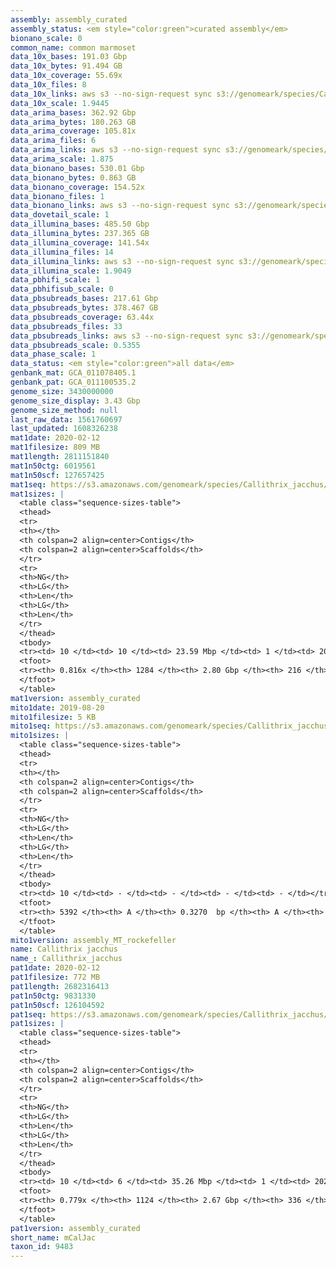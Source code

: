 ```yaml
---
assembly: assembly_curated
assembly_status: <em style="color:green">curated assembly</em>
bionano_scale: 0
common_name: common marmoset
data_10x_bases: 191.03 Gbp
data_10x_bytes: 91.494 GB
data_10x_coverage: 55.69x
data_10x_files: 8
data_10x_links: aws s3 --no-sign-request sync s3://genomeark/species/Callithrix_jacchus/mCalJac1/genomic_data/10x/ .<br>
data_10x_scale: 1.9445
data_arima_bases: 362.92 Gbp
data_arima_bytes: 180.263 GB
data_arima_coverage: 105.81x
data_arima_files: 6
data_arima_links: aws s3 --no-sign-request sync s3://genomeark/species/Callithrix_jacchus/mCalJac1/genomic_data/arima/ .<br>
data_arima_scale: 1.875
data_bionano_bases: 530.01 Gbp
data_bionano_bytes: 0.863 GB
data_bionano_coverage: 154.52x
data_bionano_files: 1
data_bionano_links: aws s3 --no-sign-request sync s3://genomeark/species/Callithrix_jacchus/mCalJac1/genomic_data/bionano/ .<br>
data_dovetail_scale: 1
data_illumina_bases: 485.50 Gbp
data_illumina_bytes: 237.365 GB
data_illumina_coverage: 141.54x
data_illumina_files: 14
data_illumina_links: aws s3 --no-sign-request sync s3://genomeark/species/Callithrix_jacchus/mCalJac2/genomic_data/illumina/ .<br>aws s3 --no-sign-request sync s3://genomeark/species/Callithrix_jacchus/mCalJac3/genomic_data/illumina/ .<br>
data_illumina_scale: 1.9049
data_pbhifi_scale: 1
data_pbhifisub_scale: 0
data_pbsubreads_bases: 217.61 Gbp
data_pbsubreads_bytes: 378.467 GB
data_pbsubreads_coverage: 63.44x
data_pbsubreads_files: 33
data_pbsubreads_links: aws s3 --no-sign-request sync s3://genomeark/species/Callithrix_jacchus/mCalJac1/genomic_data/pacbio/ . --exclude "*ccs*bam*"<br>
data_pbsubreads_scale: 0.5355
data_phase_scale: 1
data_status: <em style="color:green">all data</em>
genbank_mat: GCA_011078405.1
genbank_pat: GCA_011100535.2
genome_size: 3430000000
genome_size_display: 3.43 Gbp
genome_size_method: null
last_raw_data: 1561760697
last_updated: 1608326238
mat1date: 2020-02-12
mat1filesize: 809 MB
mat1length: 2811151840
mat1n50ctg: 6019561
mat1n50scf: 127657425
mat1seq: https://s3.amazonaws.com/genomeark/species/Callithrix_jacchus/mCalJac1/assembly_curated/mCalJac1.mat.cur.20200212.fasta.gz
mat1sizes: |
  <table class="sequence-sizes-table">
  <thead>
  <tr>
  <th></th>
  <th colspan=2 align=center>Contigs</th>
  <th colspan=2 align=center>Scaffolds</th>
  </tr>
  <tr>
  <th>NG</th>
  <th>LG</th>
  <th>Len</th>
  <th>LG</th>
  <th>Len</th>
  </tr>
  </thead>
  <tbody>
  <tr><td> 10 </td><td> 10 </td><td> 23.59 Mbp </td><td> 1 </td><td> 202.58 Mbp </td></tr>  <tr><td> 20 </td><td> 27 </td><td> 17.91 Mbp </td><td> 3 </td><td> 172.75 Mbp </td></tr>  <tr><td> 30 </td><td> 51 </td><td> 11.37 Mbp </td><td> 5 </td><td> 160.12 Mbp </td></tr>  <tr><td> 40 </td><td> 84 </td><td> 8.82 Mbp </td><td> 7 </td><td> 146.90 Mbp </td></tr>  <tr style="background-color:#cccccc;"><td> 50 </td><td> 131 </td><td style="background-color:#88ff88;"> 6.02 Mbp </td><td> 10 </td><td style="background-color:#88ff88;"> 127.66 Mbp </td></tr>  <tr><td> 60 </td><td> 205 </td><td> 3.72 Mbp </td><td> 13 </td><td> 117.27 Mbp </td></tr>  <tr><td> 70 </td><td> 330 </td><td> 1.98 Mbp </td><td> 16 </td><td> 97.94 Mbp </td></tr>  <tr><td> 80 </td><td> 688 </td><td> 0.30 Mbp </td><td> 21 </td><td> 45.74 Mbp </td></tr>  <tr><td> 90 </td><td> - </td><td> - </td><td> - </td><td> - </td></tr>  <tr><td> 100 </td><td> - </td><td> - </td><td> - </td><td> - </td></tr>  </tbody>
  <tfoot>
  <tr><th> 0.816x </th><th> 1284 </th><th> 2.80 Gbp </th><th> 216 </th><th> 2.81 Gbp </th></tr>
  </tfoot>
  </table>
mat1version: assembly_curated
mito1date: 2019-08-20
mito1filesize: 5 KB
mito1seq: https://s3.amazonaws.com/genomeark/species/Callithrix_jacchus/mCalJac1/assembly_MT_rockefeller/mCalJac1.MT.20190820.fasta.gz
mito1sizes: |
  <table class="sequence-sizes-table">
  <thead>
  <tr>
  <th></th>
  <th colspan=2 align=center>Contigs</th>
  <th colspan=2 align=center>Scaffolds</th>
  </tr>
  <tr>
  <th>NG</th>
  <th>LG</th>
  <th>Len</th>
  <th>LG</th>
  <th>Len</th>
  </tr>
  </thead>
  <tbody>
  <tr><td> 10 </td><td> - </td><td> - </td><td> - </td><td> - </td></tr>  <tr><td> 20 </td><td> - </td><td> - </td><td> - </td><td> - </td></tr>  <tr><td> 30 </td><td> - </td><td> - </td><td> - </td><td> - </td></tr>  <tr><td> 40 </td><td> - </td><td> - </td><td> - </td><td> - </td></tr>  <tr style="background-color:#cccccc;"><td> 50 </td><td> - </td><td style="background-color:#ff8888;"> - </td><td> - </td><td style="background-color:#ff8888;"> - </td></tr>  <tr><td> 60 </td><td> - </td><td> - </td><td> - </td><td> - </td></tr>  <tr><td> 70 </td><td> - </td><td> - </td><td> - </td><td> - </td></tr>  <tr><td> 80 </td><td> - </td><td> - </td><td> - </td><td> - </td></tr>  <tr><td> 90 </td><td> - </td><td> - </td><td> - </td><td> - </td></tr>  <tr><td> 100 </td><td> - </td><td> - </td><td> - </td><td> - </td></tr>  </tbody>
  <tfoot>
  <tr><th> 5392 </th><th> A </th><th> 0.3270  bp </th><th> A </th><th> 0.3270  bp </th></tr>
  </tfoot>
  </table>
mito1version: assembly_MT_rockefeller
name: Callithrix jacchus
name_: Callithrix_jacchus
pat1date: 2020-02-12
pat1filesize: 772 MB
pat1length: 2682316413
pat1n50ctg: 9831330
pat1n50scf: 126104592
pat1seq: https://s3.amazonaws.com/genomeark/species/Callithrix_jacchus/mCalJac1/assembly_curated/mCalJac1.pat.cur.20200212.fasta.gz
pat1sizes: |
  <table class="sequence-sizes-table">
  <thead>
  <tr>
  <th></th>
  <th colspan=2 align=center>Contigs</th>
  <th colspan=2 align=center>Scaffolds</th>
  </tr>
  <tr>
  <th>NG</th>
  <th>LG</th>
  <th>Len</th>
  <th>LG</th>
  <th>Len</th>
  </tr>
  </thead>
  <tbody>
  <tr><td> 10 </td><td> 6 </td><td> 35.26 Mbp </td><td> 1 </td><td> 202.81 Mbp </td></tr>  <tr><td> 20 </td><td> 18 </td><td> 24.65 Mbp </td><td> 3 </td><td> 173.41 Mbp </td></tr>  <tr><td> 30 </td><td> 34 </td><td> 18.02 Mbp </td><td> 5 </td><td> 159.67 Mbp </td></tr>  <tr><td> 40 </td><td> 55 </td><td> 14.60 Mbp </td><td> 7 </td><td> 136.97 Mbp </td></tr>  <tr style="background-color:#cccccc;"><td> 50 </td><td> 85 </td><td style="background-color:#88ff88;"> 9.83 Mbp </td><td> 10 </td><td style="background-color:#88ff88;"> 126.10 Mbp </td></tr>  <tr><td> 60 </td><td> 131 </td><td> 5.70 Mbp </td><td> 13 </td><td> 112.97 Mbp </td></tr>  <tr><td> 70 </td><td> 220 </td><td> 2.38 Mbp </td><td> 16 </td><td> 74.70 Mbp </td></tr>  <tr><td> 80 </td><td> - </td><td> - </td><td> - </td><td> - </td></tr>  <tr><td> 90 </td><td> - </td><td> - </td><td> - </td><td> - </td></tr>  <tr><td> 100 </td><td> - </td><td> - </td><td> - </td><td> - </td></tr>  </tbody>
  <tfoot>
  <tr><th> 0.779x </th><th> 1124 </th><th> 2.67 Gbp </th><th> 336 </th><th> 2.68 Gbp </th></tr>
  </tfoot>
  </table>
pat1version: assembly_curated
short_name: mCalJac
taxon_id: 9483
---
```

